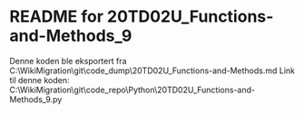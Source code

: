# README for 20TD02U_Functions-and-Methods_9
Denne koden ble eksportert fra C:\WikiMigration\git\code_dump\20TD02U_Functions-and-Methods.md
Link til denne koden: C:\WikiMigration\git\code_repo\Python\20TD02U_Functions-and-Methods_9.py
